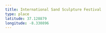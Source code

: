 ```yaml
---
title: International Sand Sculpture Festival
type: place
latitude: 37.128879
longitude: -8.330896
---
```

